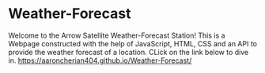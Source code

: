 # Weather-Forecast
Welcome to the Arrow Satellite Weather-Forecast Station!
This is a Webpage constructed with the help of JavaScript, HTML, CSS and an API to provide the weather forecast of a location.
CLick on the link below to dive in.
https://aaroncherian404.github.io/Weather-Forecast/
